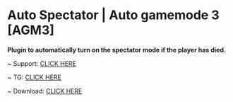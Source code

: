# Auto Spectator | Auto gamemode 3 [AGM3]
**Plugin to automatically turn on the spectator mode if the player has died.**  

~ Support: [CLICK HERE](https://www.donationalerts.com/r/savkovaya_lopatka)

~ TG: [CLICK HERE](https://t.me/nxvxrmxndx)

~ Download: [CLICK HERE](https://github.com/SavokBS/agm3/releases/download/agm/agm.jar)
